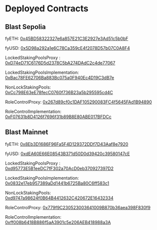 # Deployed Contracts

## Blast Sepolia

fyETH: [0x45BD58322327e6a857E21C3E2927e3Ad51c5b0bF](https://testnet.blastscan.io/address/0x45BD58322327e6a857E21C3E2927e3Ad51c5b0bF)

fyUSD: [0x5D98a292a1e6C78Ca359cE4f2078D57b07C0A8F4](https://testnet.blastscan.io/address/0x5D98a292a1e6C78Ca359cE4f2078D57b07C0A8F4)

LockedStakingPoolsProxy : [0xD74eD71C6176D5d2378C5bA274DAdC2c4de77067](https://testnet.blastscan.io/address/0xD74eD71C6176D5d2378C5bA274DAdC2c4de77067)

LockedStakingPoolsImplementation: [0xBac78FE62706Ba883Bc075a0F940Ec4D19C3dB7e](https://testnet.blastscan.io/address/0xBac78FE62706Ba883Bc075a0F940Ec4D19C3dB7e)

NonLockStakingPools: [0xCc798E63eE78fecC0760f736B23a5b295595cd4C](https://testnet.blastscan.io/address/0xCc798E63eE78fecC0760f736B23a5b295595cd4C)

RoleControlProxy: [0x267d89cf0c1DAF105290083FC4f5645FAd1B94890](https://testnet.blastscan.io/address/0x267d89cf0c1DAF105290083FC4f5645FAd1B94890)

RoleControlImplementation: [0xF07631b8D4126f7696f31b89B8E80ABE017BFDCc](https://testnet.blastscan.io/address/0xF07631b8D4126f7696f31b89B8E80ABE017BFDCc)

## Blast Mainnet

fyETH: [0x8Eb3D1686F96Fa5F4D129372DDf7D43Aaf8e7920](https://blastscan.io/address/0x8Eb3D1686F96Fa5F4D129372DDf7D43Aaf8e7920)

fyUSD: [0xdEA60E66E08543B371d50D0d39420c39580147cE](https://blastscan.io/address/0xdEA60E66E08543B371d50D0d39420c39580147cE)

LockedStakingPoolsProxy : [0xd95773E5B1eeDC7fF302a70AcD0eb370927397D2](https://blastscan.io/address/0xd95773E5B1eeDC7fF302a70AcD0eb370927397D2)

LockedStakingPoolsImplementation: [0x0832e17eb957389aDd1441b6725Ba80C6ff583c1](https://blastscan.io/address/0x0832e17eb957389aDd1441b6725Ba80C6ff583c1)

NonLockStakingPools: [0xd9747a98624f0B64B4412632C420672E16432334](https://blastscan.io/address/0xd9747a98624f0B64B4412632C420672E16432334)

RoleControlProxy: [0x779f9C230523003641009B870b36aea398F830f9](https://blastscan.io/address/0x779f9C230523003641009B870b36aea398F830f9)

RoleControlImplementation: [0xff008b6418B886f5aA3901c5e206AEB418988a3A](https://blastscan.io/address/0xff008b6418B886f5aA3901c5e206AEB418988a3A)